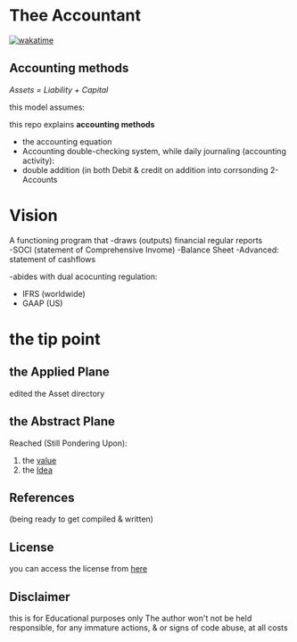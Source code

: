 
# Thee Accountant

[![wakatime](https://wakatime.com/badge/user/e5f8f2ad-46c8-449c-9ccb-a1f10dfae801/project/b1919a10-df1b-4742-889b-a520ddb7a401.svg)](https://wakatime.com/badge/user/e5f8f2ad-46c8-449c-9ccb-a1f10dfae801/project/b1919a10-df1b-4742-889b-a520ddb7a401)
## Accounting methods

 _Assets = Liability + Capital_


this model assumes:

this repo explains **accounting methods**
- the accounting equation 
- Accounting double-checking system, while daily journaling (accounting activity):
- double addition (in both Debit & credit on  addition into corrsonding 2-Accounts


# Vision 

 A functioning program that 
-draws (outputs) financial regular reports  
-SOCI (statement of Comprehensive Invome)
-Balance Sheet 
-Advanced: statement of cashflows 


-abides with dual acocunting regulation:
- IFRS (worldwide)
- GAAP (US)

# the tip point 

## the Applied Plane
edited the Asset directory
## the Abstract Plane
Reached (Still Pondering Upon):
 1. the [value](https://github.com/adamwillisXanax/Thee-accountant/blob/main/src/Accounting/abstractTypes/Value.jl)
 2. the [Idea](https://github.com/adamwillisXanax/Thee-accountant/blob/main/src/Accounting/abstractTypes/idea.jl)
 
## References
(being ready to get compiled & written)


## License

you can access the license from [here](src/LICENSE.md)

## Disclaimer
this is for Educational purposes only
The author won't not be held responsible, for any immature actions, & or signs of code abuse, at all costs
